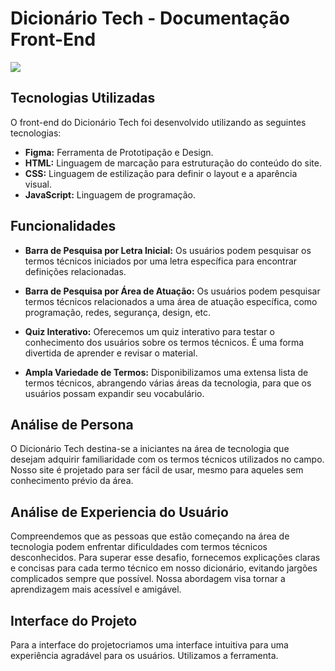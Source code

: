 # Dicionário Tech - Documentação Front-End

  <img src="https://mir-s3-cdn-cf.behance.net/project_modules/disp/4b8c8795701017.5e9dc4f86f6eb.gif">

## Tecnologias Utilizadas

O front-end do Dicionário Tech foi desenvolvido utilizando as seguintes tecnologias:

- **Figma:** Ferramenta de Prototipação e Design.
- **HTML:** Linguagem de marcação para estruturação do conteúdo do site.
- **CSS:** Linguagem de estilização para definir o layout e a aparência visual.
- **JavaScript:** Linguagem de programação.
  
## Funcionalidades


- **Barra de Pesquisa por Letra Inicial:** Os usuários podem pesquisar os termos técnicos iniciados por uma letra específica para encontrar definições relacionadas.

- **Barra de Pesquisa por Área de Atuação:** Os usuários podem pesquisar termos técnicos relacionados a uma área de atuação específica, como programação, redes, segurança, design, etc.

- **Quiz Interativo:** Oferecemos um quiz interativo para testar o conhecimento dos usuários sobre os termos técnicos. É uma forma divertida de aprender e revisar o material.

- **Ampla Variedade de Termos:** Disponibilizamos uma extensa lista de termos técnicos, abrangendo várias áreas da tecnologia, para que os usuários possam expandir seu vocabulário.



## Análise de Persona

O Dicionário Tech destina-se a iniciantes na área de tecnologia que desejam adquirir familiaridade com os termos técnicos utilizados no campo. Nosso site é projetado para ser fácil de usar, mesmo para aqueles sem conhecimento prévio da área.

## Análise de Experiencia do Usuário

Compreendemos que as pessoas que estão começando na área de tecnologia podem enfrentar dificuldades com termos técnicos desconhecidos. Para superar esse desafio, fornecemos explicações claras e concisas para cada termo técnico em nosso dicionário, evitando jargões complicados sempre que possível. Nossa abordagem visa tornar a aprendizagem mais acessível e amigável.

## Interface do Projeto

Para a interface do projetocriamos uma interface intuitiva para uma experiência agradável para os usuários.
Utilizamos a ferramenta.

